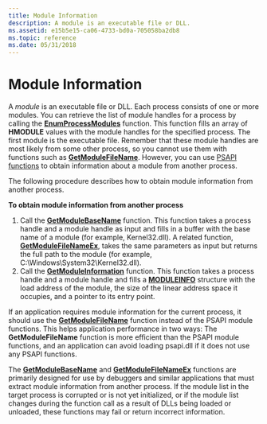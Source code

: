 ```yaml
---
title: Module Information
description: A module is an executable file or DLL.
ms.assetid: e15b5e15-ca06-4733-bd0a-705058ba2db8
ms.topic: reference
ms.date: 05/31/2018
---
```


# Module Information

A *module* is an executable file or DLL. Each process consists of one or more modules. You can retrieve the list of module handles for a process by calling the [**EnumProcessModules**](/windows/desktop/api/Psapi/nf-psapi-enumprocessmodules) function. This function fills an array of **HMODULE** values with the module handles for the specified process. The first module is the executable file. Remember that these module handles are most likely from some other process, so you cannot use them with functions such as [**GetModuleFileName**](/windows/desktop/api/libloaderapi/nf-libloaderapi-getmodulefilenamea). However, you can use [PSAPI functions](psapi-functions.md) to obtain information about a module from another process.

The following procedure describes how to obtain module information from another process.

**To obtain module information from another process**

1.  Call the [**GetModuleBaseName**](/windows/desktop/api/Psapi/nf-psapi-getmodulebasenamea) function. This function takes a process handle and a module handle as input and fills in a buffer with the base name of a module (for example, Kernel32.dll). A related function, [**GetModuleFileNameEx**](/windows/desktop/api/Psapi/nf-psapi-getmodulefilenameexa), takes the same parameters as input but returns the full path to the module (for example, C:\\Windows\\System32\\Kernel32.dll).
2.  Call the [**GetModuleInformation**](/windows/desktop/api/Psapi/nf-psapi-getmoduleinformation) function. This function takes a process handle and a module handle and fills a [**MODULEINFO**](/windows/desktop/api/Psapi/ns-psapi-moduleinfo) structure with the load address of the module, the size of the linear address space it occupies, and a pointer to its entry point.

If an application requires module information for the current process, it should use the [**GetModuleFileName**](/windows/desktop/api/libloaderapi/nf-libloaderapi-getmodulefilenamea) function instead of the PSAPI module functions. This helps application performance in two ways: The **GetModuleFileName** function is more efficient than the PSAPI module functions, and an application can avoid loading psapi.dll if it does not use any PSAPI functions.

The [**GetModuleBaseName**](/windows/desktop/api/Psapi/nf-psapi-getmodulebasenamea) and [**GetModuleFileNameEx**](/windows/desktop/api/Psapi/nf-psapi-getmodulefilenameexa) functions are primarily designed for use by debuggers and similar applications that must extract module information from another process. If the module list in the target process is corrupted or is not yet initialized, or if the module list changes during the function call as a result of DLLs being loaded or unloaded, these functions may fail or return incorrect information.

 

 
